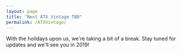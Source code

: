 ```yaml
---
layout: page
title: "Next ATX Vintage TBD"
permalink: /ATXVintage/
---
```


With the holidays upon us, we're taking a bit of a break. Stay tuned for updates and we'll see you in 2019!
